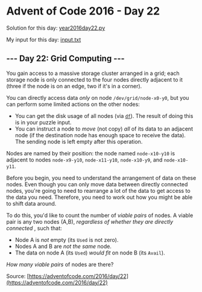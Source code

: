 # Advent of Code 2016 - Day 22

Solution for this day: [year2016day22.py](year2016/day22/year2016day22.py)

My input for this day: [input.txt](year2016/day22/input.txt)

## \--- Day 22: Grid Computing ---

You gain access to a massive storage cluster arranged in a grid; each storage
node is only connected to the four nodes directly adjacent to it (three if the
node is on an edge, two if it's in a corner).

You can directly access data _only_ on node `/dev/grid/node-x0-y0`, but you
can perform some limited actions on the other nodes:

  * You can get the disk usage of all nodes (via [`df`](https://en.wikipedia.org/wiki/Df_\(Unix\)#Example)). The result of doing this is in your puzzle input.
  * You can instruct a node to _move_ (not copy) _all_ of its data to an adjacent node (if the destination node has enough space to receive the data). The sending node is left empty after this operation.

Nodes are named by their position: the node named `node-x10-y10` is adjacent
to nodes `node-x9-y10`, `node-x11-y10`, `node-x10-y9`, and `node-x10-y11`.

Before you begin, you need to understand the arrangement of data on these
nodes. Even though you can only move data between directly connected nodes,
you're going to need to rearrange a lot of the data to get access to the data
you need. Therefore, you need to work out how you might be able to shift data
around.

To do this, you'd like to count the number of _viable pairs_ of nodes. A
viable pair is any two nodes (A,B), _regardless of whether they are directly
connected_ , such that:

  * Node A is _not_ empty (its `Used` is not zero).
  * Nodes A and B are _not the same_ node.
  * The data on node A (its `Used`) _would fit_ on node B (its `Avail`).

_How many viable pairs_ of nodes are there?



Source: [https://adventofcode.com/2016/day/22](https://adventofcode.com/2016/day/22)
